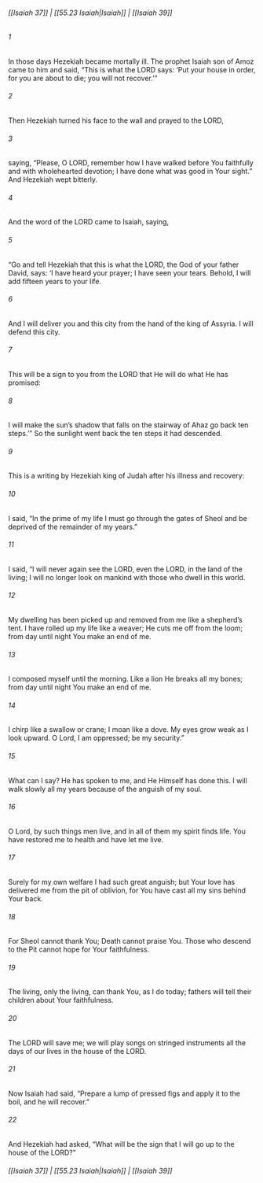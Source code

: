 
###### [[Isaiah 37]] | [[55.23 Isaiah|Isaiah]] | [[Isaiah 39]]

###### 1
In those days Hezekiah became mortally ill. The prophet Isaiah son of Amoz came to him and said, “This is what the LORD says: ‘Put your house in order, for you are about to die; you will not recover.’”
###### 2
Then Hezekiah turned his face to the wall and prayed to the LORD,
###### 3
saying, “Please, O LORD, remember how I have walked before You faithfully and with wholehearted devotion; I have done what was good in Your sight.” And Hezekiah wept bitterly.
###### 4
And the word of the LORD came to Isaiah, saying,
###### 5
“Go and tell Hezekiah that this is what the LORD, the God of your father David, says: ‘I have heard your prayer; I have seen your tears. Behold, I will add fifteen years to your life.
###### 6
And I will deliver you and this city from the hand of the king of Assyria. I will defend this city.
###### 7
This will be a sign to you from the LORD that He will do what He has promised:
###### 8
I will make the sun’s shadow that falls on the stairway of Ahaz go back ten steps.’” So the sunlight went back the ten steps it had descended.
###### 9
This is a writing by Hezekiah king of Judah after his illness and recovery:
###### 10
I said, “In the prime of my life I must go through the gates of Sheol and be deprived of the remainder of my years.”
###### 11
I said, “I will never again see the LORD, even the LORD, in the land of the living; I will no longer look on mankind with those who dwell in this world.
###### 12
My dwelling has been picked up and removed from me like a shepherd’s tent. I have rolled up my life like a weaver; He cuts me off from the loom; from day until night You make an end of me.
###### 13
I composed myself until the morning. Like a lion He breaks all my bones; from day until night You make an end of me.
###### 14
I chirp like a swallow or crane; I moan like a dove. My eyes grow weak as I look upward. O Lord, I am oppressed; be my security.”
###### 15
What can I say? He has spoken to me, and He Himself has done this. I will walk slowly all my years because of the anguish of my soul.
###### 16
O Lord, by such things men live, and in all of them my spirit finds life. You have restored me to health and have let me live.
###### 17
Surely for my own welfare I had such great anguish; but Your love has delivered me from the pit of oblivion, for You have cast all my sins behind Your back.
###### 18
For Sheol cannot thank You; Death cannot praise You. Those who descend to the Pit cannot hope for Your faithfulness.
###### 19
The living, only the living, can thank You, as I do today; fathers will tell their children about Your faithfulness.
###### 20
The LORD will save me; we will play songs on stringed instruments all the days of our lives in the house of the LORD.
###### 21
Now Isaiah had said, “Prepare a lump of pressed figs and apply it to the boil, and he will recover.”
###### 22
And Hezekiah had asked, “What will be the sign that I will go up to the house of the LORD?”

###### [[Isaiah 37]] | [[55.23 Isaiah|Isaiah]] | [[Isaiah 39]]
